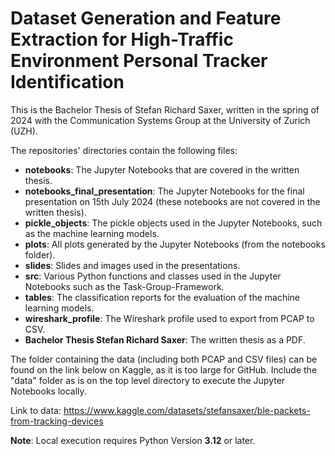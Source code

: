 # Dataset Generation and Feature Extraction for High-Traffic Environment Personal Tracker Identification

This is the Bachelor Thesis of Stefan Richard Saxer, written in the spring of 2024 with the Communication Systems Group at the University of Zurich (UZH). 

The repositories' directories contain the following files:
- **notebooks**: The Jupyter Notebooks that are covered in the written thesis.
- **notebooks_final_presentation**: The Jupyter Notebooks for the final presentation on 15th July 2024 (these notebooks are not covered in the written thesis).
- **pickle_objects**: The pickle objects used in the Jupyter Notebooks, such as the machine learning models.
- **plots**: All plots generated by the Jupyter Notebooks (from the notebooks folder).
- **slides**: Slides and images used in the presentations.
- **src**: Various Python functions and classes used in the Jupyter Notebooks such as the Task-Group-Framework.
- **tables**: The classification reports for the evaluation of the machine learning models.
- **wireshark_profile**: The Wireshark profile used to export from PCAP to CSV.
- **Bachelor Thesis Stefan Richard Saxer**: The written thesis as a PDF. 


The folder containing the data (including both PCAP and CSV files) can be found on the link below on Kaggle, as it is too large for GitHub. Include the "data" folder as is on the top level directory to execute the Jupyter Notebooks locally. 

Link to data: https://www.kaggle.com/datasets/stefansaxer/ble-packets-from-tracking-devices

**Note**: Local execution requires Python Version **3.12** or later. 



